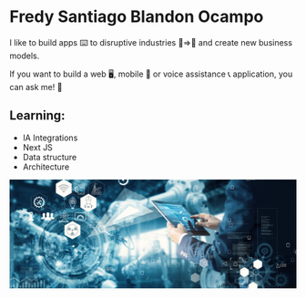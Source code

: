 # Fredy Santiago Blandon Ocampo


I like to build apps ⌨️ to disruptive industries 💾=>📲 and create new business models.

If you want to build a web 🖥️, mobile 📲 or voice assistance 📞 application, you can ask me! 📢

## Learning:

- IA Integrations
- Next JS
- Data structure
- Architecture

![alt text](https://github.com/fsblandon/fsblandon/blob/master/cover.png?raw=true)

